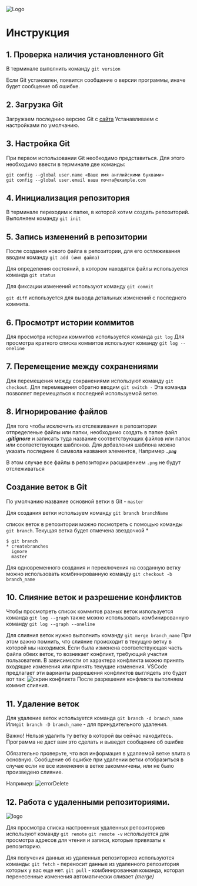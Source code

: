 ![Logo](images/gitlogo.png)
# Инструкция
## 1. Проверка наличия установленного Git
В терминале выполнить команду `git version`

Если Git установлен, появится сообщение о версии программы, иначе будет сообщение об ошибке.

## 2. Загрузка Git
 Загружаем последнию версию Git c [сайта](https://git-scm.com/downloads)
Устанавливаем с настройками по умолчанию.
## 3. Настройка Git
При первом использовании Git необходимо представиться.
Для этого необходимо ввести в терминале две команды:
```
git config --global user.name «Ваше имя английскими буквами»
git config --global user.email ваша почта@example.com
```
## 4. Инициализация репозитория 
В терминале переходим к папке, в которой хотим создать репозиторий. Выполняем команду `git init`

## 5. Запись изменений в репозитории 
После создания нового файла в репозитории, для его остлеживания вводим команду `git add (имя файла)`

Для определения состояний, в котором находятся файлы используется команда `git status`

Для фиксации изменений используют команду `git commit`

`git diff` используется для вывода детальных изменений с последнего коммита.

## 6. Просмотрт истории коммитов
Для просмотра истории коммитов используется команда `git log`
Для просмотра краткого списка коммитов используют команду `git log --oneline`
## 7. Перемещение между сохранениями 
Для перемещения между сохранениями используют команду `git checkout`.
Для перемещения обратно вводим `git switch -` 
Эта команда позволяет перемещаться к последней используемой ветке.

## 8. Игнорирование файлов

Для того чтобы исключить из отслеживания в репозитории отпределеные файлы или папки, необходимо создать в папке файл ***.gitignore***  и записать туда название соответствующих файлов или папок или соответствующих шаблонов. 
Для добавления шаблона можно указать последние 4 символа названия элементов,
Например ***`.png`***  

В этом случае все файлы в репозитории расширением `.png` не будут отслеживаться 

## Создание веток в Git 

По умолчанию название основной ветки в Git - `master`

Для создания ветки используем команду `git branch branchName`

 список веток в репозитории можно посмотреть с помощью команды `git branch`.
 Текущая ветка будет отмечена звездочкой *
```
$ git branch
* createbranches
  ignore
  master
```
Для одновременного создания и переключения на созданную ветку можно использовать комбинированную команду `git checkout -b branch_name`

## 10. Слияние веток и разрешение конфликтов
Чтобы просмотреть список коммитов разных веток изпользуется команда `git log --graph`
также можно использовать комбинированную команду `git log --graph --oneline`

Для слияния веток нужно выполнить команду `git merge branch_name` При этом важно помнить, что слияние происходит в текущую ветку в которой мы находимся.
Если была изменена соответствующая часть файла обеих веток, то возникает конфликт, требующий участия пользователя. В зависимости от характера конфликта можно принять входящие изменения или принять текущие изменения. VSCode предлагает эти варианты разрешения конфликтов 
 выглядеть это будет вот так: 
 ![скрин конфликта](images/скрин.png)
После разрешения конфликта выполняем коммит слияния.


## 11. Удаление веток

Для удаление веток используется команда `git branch -d branch_name`
Или`git branch -D branch_name` - для принудительного удаления.

Важно! Нельзя удалить ту ветку в которой вы сейчас находитесь.
Программа не даст вам это сделать и выведет сообщение об ошибке

Обязательно проверьте, что вся информация в удаляемой ветке влита в основную.
Сообщение об ошибке при удалении ветки отобразиться в случае если не все изменения в ветке закоммичены, или не было произведено слияние. 

Например: 
 ![errorDelete](images/скрин2.png)

 ## 12.  Работа с удаленными репозиториями. 
 ![logo](images/gitHabLogo.png)

 Для просмотра списка настроенных удаленных репозиториев используют команду `git remote`
 `git remote -v`  используется для просмотра адресов для чтения и записи, которые привязаты к репозиторию.

 Для получения данных из удаленных репозиториев используются  команды:
 `git fetch` - переносит данные из удаленного репозитория которых у вас еще нет.
 `git pull` - комбинированная команда, которая перенесенные изменения автоматически сливает *(merge)* 

